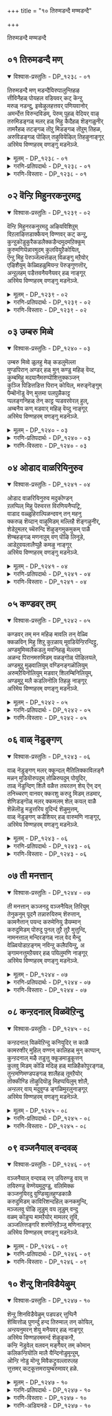 +++
title = "१० तिरुमडन्दै मण्मडन्दै"

+++

तिरुमडन्दै मण्मडन्दै

## ०१ तिरुमडन्दै मण्

<details open><summary>विश्वास-प्रस्तुतिः - DP_१२३८ - ०१</summary>

तिरुमडन्दै मण् मडन्दैयिरुपालुन्तिहऴ  
त्तीविनैहळ् पोयहल वडियवर् कट् कॆन्ऱु  
मरुळ् नडन्दु, इव्वेऴुलहत्तवर् पणियवानोर्  
अमर्न्देत्त विरुन्दविडम्, पॆरुम् पुहळ् वेदियर् वाऴ्  
तरुमिडङ्गळ् मलर् हळ् मिहु कैदैहळ् शॆङ्गळुनीर्  
तामरैहळ् तटङ्गळ् तॊऱु मिडङ्गळ् तॊऱुम् तिहळ,  
अरुविडङ्गळ् पॊऴिल् तऴुवियॆऴिल् तिहऴुनाङ्गूर्  
अरिमेय विण्णहरम् वणङ्गु मडनॆञ्जे.
</details>

<details><summary>मूलम् - DP_१२३८ - ०१</summary>

तिरुमडन्दै मण् मडन्दैयिरुपालुन्तिहऴ  
त्तीविनैहळ् पोयहल वडियवर् कट् कॆन्ऱु  
मरुळ् नडन्दु, इव्वेऴुलहत्तवर् पणियवानोर्  
अमर्न्देत्त विरुन्दविडम्, पॆरुम् पुहळ् वेदियर् वाऴ्  
तरुमिडङ्गळ् मलर् हळ् मिहु कैदैहळ् शॆङ्गळुनीर्  
तामरैहळ् तटङ्गळ् तॊऱु मिडङ्गळ् तॊऱुम् तिहळ,  
अरुविडङ्गळ् पॊऴिल् तऴुवियॆऴिल् तिहऴुनाङ्गूर्  
अरिमेय विण्णहरम् वणङ्गु मडनॆञ्जे.
</details>

<details><summary>गरणि-प्रतिपदार्थः - DP_१२३८ - ०१</summary>

तिरुमडन्दै = श्रीदेवियू, मण् मडन्दै = भूदेवियू, इरुपालुम् = ऎरडु पक्कगळल्लि, तिहळ = शोबिसलु, अडियवर् कट्कु = भक्तरिगॆ \(पादसेवकरिगॆ\), तीविनैहळ् = क्रूरवाद पापगळॆल्ल. पोय् अहल = तॊलगि होगुवन्तॆ, ऎन्ऱुम् = यावागलू, अरुळ् नडन्दु = कृपॆ माडि, इव् एळ् उलहत्तवर् पणिय = ई एळु लोकगळवरू आश्रयहॊन्दुवन्तॆयू, वानोर् = अमररु \(नित्यसूरिगळु\), अमर्न्दु एत्त = ऒट्टगि स्तुतिसुवन्तॆयू,इरुन्द इडम् = इरुव पवित्रस्थळवॆन्दरॆ, पॆरुपुहळ् = अतिशयवाद कीर्तियन्नुळ्ळ, वेदियर् = वेदविद्वांसरु \(वैदिक पुरुषरु\), वाऴ् तरुम् = बाळुवन्थ, इडङ्गळ् = स्थळ \(क्षेत्र\)गळन्नुळ्ळद्दाद, मलर् हळ् मिहु = हूगळु तुम्बिद, कैदैहळ् = ताळॆहूगळू, शॆङ्गळुनीर् = कन्नैदिलॆ हूगळू, तामरै हळ् = तावरॆ हूगळु, तटङ्गळ् = तटाकगळु, तोऱुम् = तुम्बिरुव, इडङ्गळ् = स्थळगळु, तोऱुम् = ऒट्टुगूडि, तिहळ = शोभिसुव, अरु इडङ्गळ् = मोहकवाद स्थळगळू, पॊऴिल् = तोपुगळू, तमिऴ = कूडिकॊण्डु, ऎळल् = सॊबगन्नु, तिहळु = प्रकाशिसुव, नाङ्गूर् = तिरुनाङ्गूरिन, अरिमेय विण्णहरम् = अरिमेयविण्णहरक्षेत्रवन्नु, वणङ्गु = नमस्करिसु, मडनॆञ्जे = मूढ मनवे. 
</details>

<details><summary>गरणि-विस्तारः - DP_१२३८ - ०१</summary>

श्रीदेवियू भूदेवियू ऎरडु पक्कगळल्लि शोभिसलु, आश्रितराद भक्तर क्रूरवाद पापगळॆल्लवू तॊलगिहोगुवन्तॆ सदा कृपॆमाडुत्ता ई एळु लोकगळवरू आश्रयिसुवन्तॆयू अमररु \(नित्यसूरिगळु\) ऒट्टागि स्तुतिसुवन्तॆयू इरुव स्थळवॆन्दरॆ, अतिशय कीर्तिवन्तराद वेदविद्वांसरु \(वैदिकरु\) बाळुवन्थ अग्रहारगळन्नुळ्ळद्दाद, ताळॆ, कनैदिलॆ, तावरॆ मुन्ताद हूगळु तुम्बिद तटाकगळिन्द तुम्बितोरुव स्थळगळु ऒट्टुगूडि मोहकवागि शोभिसुव स्थळगळु, तोपुगळु कूडिकॊण्डु शोभिसुव तिरुनाङ्गूरिन अरिमेयविण्णहर क्षेत्रवन्नु नमस्करिसु, मूढ मनवे. 

तिरुनाङ्गूरिन अरिमेयविण्णहरम् ऎम्ब पवित्रक्षेत्रद वैभववन्नु कुरितु आळ्वाररु ई तिरुमॊऴियल्लि हॊगळि हाडुत्तारॆ. ई क्षेत्र हेगॆ प्रसिद्धि ऎम्बुदक्कॆ स्वल्प विवरणॆ इदॆ. 

अरिमेयविण्णहरम् – अथवा, श्रीहरिय दिव्य अग्रहार – दिव्यक्षेत्रदल्लि वेदविद्वांसरु नॆलसिद्दारॆ. अवरु भगवद्विषयवाद ग्रन्थगळन्नु व्यासङ्ग माडुवुदरल्लिये, भगवत्कथाकालक्षेपदल्लिये, भगवद्गुणानुभवदल्लिये सत्सहवासदल्लि निरतरागि कालकळॆयुत्तारॆ. अल्लि विशालवाद शुद्धवाद नीरिन सरोवरगलिवॆ. ताळॆहूगळू, कन्नैदिलॆहूगळू, कमलद हूगळू, इन्नू बगॆबगॆय परिमळ पुष्पगळु तुम्बिवॆ. आ क्षेत्रदल्लि ऎत्त कडॆ नोडिदरू हच्चहसुरु तोपुगळु कूडिकॊण्डु मनमोहकवागि शोभिसुत्तवॆ. हीगॆ रम्यवागि प्रकृतिसिद्धवागि शोभिसुव स्थळदल्लि श्रीहरियु श्रीदेवि भूदेविगळन्नु उभयपार्श्वगळल्लिरिसिकॊण्डु सन्तोषदिन्द अवन पवित्र पादगळन्नाश्रयिसुव भाक्तस्तोमद पापराशिगळन्नु तॊलगिसि, अवरिगॆ अनुग्रहिसुवुदक्कागिये नॆलसिद्दानॆ. करुणासागरनाद स्वामियन्नु आश्रयिसि भक्तिमाडुवुदक्कॆ इदे श्रेष्ठस्थळवॆन्दु एळु लोकगळवरू अरितुकॊण्डिद्दाऎ. अवरू, नित्यसूरिगळु कूडिकॊण्डु बन्दु, स्वामिय मुन्दॆ निन्तु स्तुतिसुत्तारॆ. आळ्वाररु हेळुत्तारॆ- ऎलॆ नन्न मूढमनवे, नीनू आ दिव्यक्षेत्रक्कॆ होगु. श्रीदेवि भूदेविगळिन्द कूडिरुअ श्रीहरियन्नु कण्तुम्ब नोडु. नमस्करिसु. सेवॆमाडु. मत्तु अवन अनुग्रहक्कॆ पात्रनागु”.
</details>

## ०२ वॆन्ऱि मिहुनरकनुरमदु

<details open><summary>विश्वास-प्रस्तुतिः - DP_१२३९ - ०२</summary>

वॆन्ऱि मिहुनरकनुरमदु अऴियविशिऱुम्  
विऱलाऴित्तडाक्कैयन् विण्णवर् कट् कन्ऱु,   
कुन्ऱुकॊडुकुरैकडलैक्कडैन्दमुदमऱिक्कूम्  
कुरुमणियॆन्नारमुदम् कुलवियुऱैकोयिल्,   
ऎन्ऱु मिहु पॆरुञ्जॆल्वत्तॆऴल् विळङ्गु मऱैयोर्  
एऴिशैयुम् केळ्विहळुमियन्ऱ पॆरुङ्गुणत्तॊर्,  
अन्ऱुलहम् पडैत्तवनैयनैयवर् हळ् नाङ्गूर्  
अरिमेय विण्णहरम् वणङ्गु मडनॆञ्जे.
</details>

<details><summary>मूलम् - DP_१२३९ - ०२</summary>

वॆन्ऱि मिहुनरकनुरमदु अऴियविशिऱुम्  
विऱलाऴित्तडाक्कैयन् विण्णवर् कट् कन्ऱु,   
कुन्ऱुकॊडुकुरैकडलैक्कडैन्दमुदमऱिक्कूम्  
कुरुमणियॆन्नारमुदम् कुलवियुऱैकोयिल्,   
ऎन्ऱु मिहु पॆरुञ्जॆल्वत्तॆऴल् विळङ्गु मऱैयोर्  
एऴिशैयुम् केळ्विहळुमियन्ऱ पॆरुङ्गुणत्तॊर्,  
अन्ऱुलहम् पडैत्तवनैयनैयवर् हळ् नाङ्गूर्  
अरिमेय विण्णहरम् वणङ्गु मडनॆञ्जे.
</details>

<details><summary>गरणि-प्रतिपदार्थः - DP_१२३९ - ०२</summary>

वॆन्ऱि = अतिशयवाद बलवुळ्ळ, नरकन् = नरकासुरन, उरम् अदु अऴिय = आ कुलवॆल्ल नाशवागुवन्तॆ, विशिऱुम् = बीसिद, आऴि = चक्रायुधवुळ्ळ, तड कैयन् = विशाल, \(दॊड्डा\) कैगळवनू, अन्ऱु = हिन्दॆ ऒन्दु सल, विण्णवर् कट्कु= देवतॆगळिगॆ, कुन्ऱुकॊडु = बॆट्टवन्नु नाटि, कुरैकडलै = अलॆगळिन्द तुम्बिद \(अब्बरिसुव\) कडलन्नु, कडैन्दु = हञ्चिकॊट्टवनू, कुरुमणि = अनर्घरत्नदन्थवनू, ऎन् आर् अमुदम् = नन्नपरिपूर्णनाद अमृतस्वरूपनू, कुलवि = कॊण्डाटदॊडनॆ \(हॊगळिसिकॊण्डु\), उऱै= नॆलसिरुव, कोयिल् = पवित्र स्थळवॆन्दरॆ, ऎन्ऱुम् = यावागलू, मिहु = वृद्धिहॊन्दुत्तिरुव, पॆरु शॆल् वत्तु = अतिशयवाद सम्पत्तिन, ऎऴिल् = सॊन्दर्यदिन्द, विळङ्गुम् = बॆळगुव, मऱैयोर् = वेदपण्डितरु, एऴ् इशैयुम् = सप्तस्वरगळिन्दलू, केळ्विहळुम् = इतर शास्त्रगळिन्दलू, इयन्ऱ = हॊगळुवन्थ, ऎरुगुणत्तोर् = श्रेष्ठगुणगळन्नु पडॆदवरु अन्ऱु = अन्दु \(सृष्टि कालदल्लि\) उलहम् = लोकगळन्नु, पडैत्तवनै = पडॆदवनन्नु \(सृष्टिसिदवनन्नु\), अनैयवर् हळ् = आश्रयिसुववरु, वासिसुव, नाङ्गूर् = तिरुनाङ्गूरिन, अरिमेय विण्णहरम् = अरिमेय विण्णहर क्षेत्रवन्नु, वणङ्गु = नमस्करिसु, मडनॆञ्जे = मूढमनवे. 
</details>

<details><summary>गरणि-विस्तारः - DP_१२३९ - ०२</summary>

जयिसलसाध्यवाद अतिशयवाद बलवुळ्ळ नरकासुरन आ बलवॆल्ल अळियुवन्तॆ बीसिद चक्रायुधवुळ्ळ दॊड्डा कैगळवनू, हिन्दॆ ऒन्दु सल बॆट्टवन्नु नाटि अलॆगळिन्द अब्बरिसुव कडलन्नु कडॆदु अमृतवन्नु देवतॆगळिगॆ हञ्चिकॊट्टवनू, अनर्घरत्नदन्थवनू, नन्न परिपूर्णनाद अमृतस्वरूपनू, हॊगळिसिकॊण्डु कॊण्डाडिसिकॊण्डु नॆलसिरुव पवित्रवाद स्थळवॆन्दरॆ, यावागलू वृद्धिहॊन्दुत्तिरुव अतिशयवाद सम्पत्तिन सौन्दर्यदिन्द बॆळगुव वेदपण्डितरु सप्तस्वरगळिन्दलू इतर शास्त्रगळिन्दलू हॊगळुवन्थ श्रेष्ठगुणगळन्नु पडॆदवरू, सृष्टिकालदल्लि समस्तलोकगळन्नू सृष्टिसिदवनन्नु आश्रयिसिरुववरू वासिसुव तिरुनाङ्गूरिन अरिमेयविण्णहरक्षेत्रवन्नु नमस्करिसु, मूढमनवे. 

अरिमेयविण्णहरक्षेत्रवु नाल्कु वेदगळल्लियू, इतर ऎल्ल शास्त्रगळल्लि गानविद्यॆयल्लियू प्रवीणराद महाविद्वांसरु नॆलसिरुव स्थळ. दिनदिनक्कू अवरु तम्म ज्ञान भक्ति वैराग्यगळ सम्पत्तिनिन्द वृद्धिहॊन्दुत्ता बॆळगुत्तारॆ. अदे अवर कीर्तिय सॊबगन्नु हॆच्चिसुवुदु. यावागलू अवरु सृष्टिकर्तनाद आदिकारणनन्नु हॊगळुत्ता हाडुत्ता सेवॆ माडुत्त कॊण्डाडुत्ता तम्म कालवन्नु करॆयुत्तारॆ. अवर श्रेष्ठसद्गुणगळ सेवॆयन्नु स्वीकरिसुवुदक्कॆन्दे भगवन्तनु अरिमेय विण्णहरदल्लि श्रीदेवि भूदेविगळ समेतनागि, सन्तोषदिन्द, नॆलसिद्दानॆ. भगवन्तन सामर्थ्यवन्नु अळॆदु तिळियलादीते? जयिसलसाढ्यवाद बलवन्नु वरगळ मूलक पडॆदु, तनगॆ सरिसमानरिल्लवॆन्दू तन्नॊडनॆ होराडलु ऒब्ब ऎदुराळियन्नु पडॆयबेकॆन्तलू बीगुत्तिद्द नरकासुरन अपरिमितवाद आ बलवॆल्लवू अळियुवन्तॆ, भगवन्तनु तन्न चक्रायुधवन्नु प्रयोगिसिदनल्ल\! हिन्दॆ, देवदानवर नडुवॆ नडॆयुत्तिद्द होराटवन्नु तप्पिसुव नॆपदिन्द, देवतॆगळिगॆ हितवन्नुण्टुमाडुवुदक्कागि, पाल्गडलन्ने कडॆयिसिदनल्ल\! मन्दरपर्वतवन्नु अदरल्लि कडॆगोलागि इळिसि, देवदानवरिन्दले अदन्नु कडॆसि, आग उद्भविसिद अमृतवन्नु देवतॆगळिगॆ मात्रवे हञ्चिकॊट्टनल्ल\! 

आळ्वाररु हेळुत्तारॆ- “ऎलॆ नन्न मूढ मनवे, बॆलॆ कट्टलागद अनर्घ रत्नदन्थवनू, सकलसद्गुण परिपूर्णनू, नन्न अमृतस्वरूपनू आगिरुव आ स्वामिय सॊबगन्नू वैभववन्नु अरिमेयविण्णहर क्षेत्रदल्लि कण्णु तुम्ब काणु. अवनन्नु नमस्करिसु. अवन सेवॆयल्लि तॊडगु मत्तु अवन अनुग्रहक्कॆ पात्रनागु.
</details>

## ०३ उम्बरु मिव्वे

<details open><summary>विश्वास-प्रस्तुतिः - DP_१२४० - ०३</summary>

उम्बरु मिव्वे ळुलहु मेऴ् कडलुमॆल्ला  
मुण्डपिरान् अण्डर् हळ् मुन् कण्डु महिऴ् वॆय्द,  
कुम्बमिहु मदयानैमरुप्पॊशित्तुक्कञ्जन्  
कुञ्जि पिडित्तडित्त पिरान् कोयिल्, मरुङ्गॆङ्गुम्  
पैम्बॊनॊडु वॆण् मुत्तमा पलपुन्नैकाट्ट  
प्पलङ्गनिहळ् तेन् काट्ट प्पडवरवेरल् हुल्,  
अम्बनैय कण् मडवार् महिऴ् वॆय्दु नाङ्गूर्  
अरिमेय विण्णहरम् वणङ्गु मडनॆञ्जे.
</details>

<details><summary>मूलम् - DP_१२४० - ०३</summary>

उम्बरु मिव्वे ळुलहु मेऴ् कडलुमॆल्ला  
मुण्डपिरान् अण्डर् हळ् मुन् कण्डु महिऴ् वॆय्द,  
कुम्बमिहु मदयानैमरुप्पॊशित्तुक्कञ्जन्  
कुञ्जि पिडित्तडित्त पिरान् कोयिल्, मरुङ्गॆङ्गुम्  
पैम्बॊनॊडु वॆण् मुत्तमा पलपुन्नैकाट्ट  
प्पलङ्गनिहळ् तेन् काट्ट प्पडवरवेरल् हुल्,  
अम्बनैय कण् मडवार् महिऴ् वॆय्दु नाङ्गूर्  
अरिमेय विण्णहरम् वणङ्गु मडनॆञ्जे.
</details>

<details><summary>गरणि-प्रतिपदार्थः - DP_१२४० - ०३</summary>

उम्बरुम् = देवतॆगळन्नू, इव् एळ् उलहुम् = ई एळुलोकगळन्नू, एळ्कडलुम् = एळु कडलुगळन्नू, ऎल्लाम् = ऎल्लवन्नू, उण्ड = हॊट्टॆयल्लिट्टुकॊण्ड, पिरान् = स्वामियु, अण्डर् हळ् = भूलोकदवरु, मुन् = कण्णमुन्दॆये, कण्डु = नोडि, महिऴ् वॆय्द = आनन्दिसुवन्तॆ, कुम्बम् मिहु = बहुदॊड्ड कुम्भस्थळवन्नुळ्ळ, मदम् यानै = मदिसिद आनॆय, मरुपु = दन्तगळन्नु, ऒशित्तु = मुरिदु नाशपडिसि, कञ्जन् = कंसन, कुञ्जि = तलॆकूदलन्नु \(जुट्टन्नु\) पिडित्तु = हिडिदुकॊण्डु, अडित्त = हॊडॆदुकॊन्द, पिरान् = स्वामियु \(नॆलसिरुव\), तोयिल् = स्थळवॆन्दरॆ, मरुङ्गु ऎङ्गुम् = ऎल्ल कडॆगळल्लियू, पै= सुन्दरवाद, पॊन् ऒडु = चिन्नदिन्द कूडिद, वॆण् मुत्तम् = बिळिय मुत्तुगळन्नु, पलपुन्नैकाट्ट = हलवारु सुरहॊन्नॆमरगळु, काट्ट = प्रकाशिसुव, पलकनिहळ् = हलवारु हण्णुगळु, तेन् काट्ट = प्रकाशिसुव, पडम् अरवु = हॆडॆय नागर, एर् अल् हूल् = सुन्दरवाद नडुविन प्रदेशवन्नु, अम्बु अनैय = अम्बिनन्थ, कण् = कण्णुगळ, मडवार् = स्त्रीयरु, महिऴ् वु, ऎय्दुम् = आनन्दिसुव, नाङ्गूर् = तिरुनाङ्गूरिन, अरिमेयविण्णहरम् = अरिमेयविण्णहर क्षेत्रवन्नु, वणङ्गु = नमस्करिसु, मडनॆञ्जे = मूढ मनवे. 
</details>

<details><summary>गरणि-विस्तारः - DP_१२४० - ०३</summary>

देवतॆगळन्नू ई एळु लोकगळन्नू एळु कडलुगळन्नू ऎल्लवन्नू हॊट्टॆयल्लिट्टुकॊण्ड स्वामियु, भूलोकदवरु कण्ण मुन्दॆ नोडि आनन्दिसुवन्तॆ बलुदॊड्ड कुम्भस्थळवन्नुळ्ळ मदिसिद आनॆय दन्तगळन्नु मुरिदु नाशपडिसि, कंसन जुट्टन्नु हिडिदुहॊडॆदु कॊन्द स्वामियु नॆलसिरुव पवित्रस्थळवॆन्दरॆ, ऎल्ल पक्कगळल्लियू सुन्दरवाद चिन्नदिन्द कूडिद बिळिय मुत्तुगळन्नु हलवारु सुरहॊन्नॆ मरगळु तोर्पडिसुव, हलवारु हण्णुगळु जेनन्नु तोर्पडिसुव, हॆडॆयनागर सुन्दरवाद नडुविन प्रदेशवन्नु तोर्पडिसुव \(हॊन्दिरुव\), अम्बिनन्थ कण्णुगळ स्त्रीयरु आनन्दिसुव तिरुनाङ्गूरिन अरिमेय विण्णहर क्षेत्रवन्नु नमस्करिसु मूढमनवे. 

तिरुनाङ्गूरिन अरिमेयविण्णहर क्षेत्रदल्लि ऎत्त कडॆ तिरुगि नोडिदरू सुरहॊन्नॆ मरगळु ऎत्तरवागि बॆळॆदुनिन्तिवॆ. अवुगळल्लि जिगियुव बिळिय मॊग्गुगळु चिन्नद कट्टडदल्लिट्टु कट्टिद सुन्दरवाद बिळिय मुत्तुगळन्तॆ अन्दवागि कङ्गॊळिसुत्तवॆ. हण्णिन मरगळल्लि तूगाडुव हण्णुगळु जेनन्ने सुरिसुत्तवॆ. आ क्षेत्रदल्लि वासिसुव स्त्रीयरु सुन्दरियरु. हॆडॆयनागर हागॆ अवरिगॆ बळुकुव नडुवु. अवर कण्णुगळु अम्बिन हागॆ बलुतीक्ष्ण. इवुगळॆल्लवू कूडिकॊण्डु आनन्दवन्नु तुळुकिसुत्तदॆ. अदक्कॆ कारणवो ऎम्बन्तॆ सर्वशक्तनाद भगवन्तनु अल्लि बन्दु नॆलसिद्दानॆ. अवनु प्रळयकालदल्लि ईरेळु \(आळ्वाररु एळु लोकगळु ऎन्नुत्तारॆ\) लोकगळन्नू, सप्तमहासागरगळन्नू, ब्रह्मादि देवतॆगळन्नू – इडिय ब्रह्माण्डवन्ने – कबळिसि, तन्न हॊट्टॆयल्लिकॊण्डु संरक्षिसिदनु. भूलोकवासिगळॆल्लरू प्रत्यक्षवागि अवन महत्कार्यगळन्नु कण्डु नलियलि ऎन्दो, हिन्दॆ, अवनु दॊड्ड कुम्भस्थलवुळ्ळ मदिसिद आनॆयन्नु ऎदुरिसि, अदर दन्तगळन्नु मुरिदु अदन्नु कॊन्दनु. कडुदुष्टनाद कंसासुरन जुट्टन्नु हिडिदॆळॆदु, अवनन्नु हॊडॆदु कॊन्दुहाकिदनु. 

आळ्वाररु हेळुत्तारॆ- ऎलॆ नन्नमूढ मनवे, सर्वसमर्थनाद आ भगवन्तनु ईग भूलोकवासिगळन्नु अनुग्रहिसुवुदक्कागि श्रीदेवि भूदेविगळ समेतनागि तिरुनाङ्गूरिन अरिमेयविण्णहर क्षेत्रदल्लि आनन्ददिन्द ताने इष्टपट्टु नॆलसिद्दानॆ. नीनु आ क्षेत्रक्कॆ होगु. स्वामियन्नु कण्णुतुम्ब अनुग्रहक्कॆ पात्रनागु.
</details>

## ०४ ओडाद वाळरियिनुरुव

<details open><summary>विश्वास-प्रस्तुतिः - DP_१२४१ - ०४</summary>

ओडाद वाळरियिनुरुव मदुकॊण्डन्  
ऱलप्पिल् मिहु पॆरुवरत्त विरणियनैप्पट्रि,  
वाडाद वळ्ळुहिराल्पिळन्दवन् तन् महनु  
क्करुळ् शॆय्दान् वाऴुमिडम् मल्लिहै शॆङ्गऴुनीर्,  
शेडेऱुमलर् च्चॆरुन्दि शॆऴुङ्गमुकमुकम् पाळै  
शॆण्बहङ्गळ् मणनाऱुम् वण् पॊऴि लिनूडे,  
आडेऱुवयलालैप्पुहै कमऴु नाङ्गूर्  
अरिमेय विण्णहरम् वणङ्गु मडनॆञ्जे.
</details>

<details><summary>मूलम् - DP_१२४१ - ०४</summary>

ओडाद वाळरियिनुरुव मदुकॊण्डन्  
ऱलप्पिल् मिहु पॆरुवरत्त विरणियनैप्पट्रि,  
वाडाद वळ्ळुहिराल्पिळन्दवन् तन् महनु  
क्करुळ् शॆय्दान् वाऴुमिडम् मल्लिहै शॆङ्गऴुनीर्,  
शेडेऱुमलर् च्चॆरुन्दि शॆऴुङ्गमुकमुकम् पाळै  
शॆण्बहङ्गळ् मणनाऱुम् वण् पॊऴि लिनूडे,  
आडेऱुवयलालैप्पुहै कमऴु नाङ्गूर्  
अरिमेय विण्णहरम् वणङ्गु मडनॆञ्जे.
</details>

<details><summary>गरणि-प्रतिपदार्थः - DP_१२४१ - ०४</summary>

ओडाद = सोतुहोगद, आळ् अरियिन् = नरसिंहन, उरुवम् अदु कॊण्डु = रूपवन्नु धरिसि, अन्ऱु = अन्दु, उलप्पिल्= \(उलप्पु इल्\) = कॊनॆयिल्लद मिहु = अनेक, पॆरु वरत्त = दॊड्ड वरगळन्नु पडॆदवनाद, इरणियनै = हिरण्यकशिपुवन्नु, पट्रि = हिडिदुकॊण्डु, वाडाद = बग्गदॆ इरुव, वळ् उहिराल् = चूपाद \(हरितवाद\) उगुरुगळिन्द, पिळन्दु = सीळि, अवन् तन् = अवन, महनुक्कु = मगनिगॆ, अरुळ् शॆय्दान् = अनुग्रहिसिदवनु, वाऴुम् इडम् = नॆलसिरुव स्थळवॆन्दरॆ, मल्लिहै = मल्लिगॆ, शॆङ्गऴु नीर् = कन्नैदिलॆ, शेडु एऱु = गॊञ्चलुगळागि हॊत्तु, मलर् = पुष्पिसुव, शॆरुन्दि = सुरहॊन्नॆ, शॆऴु = सॊबगिन, कमुकम् पाळै = अडकॆय हॊम्बाळॆ, शॆण्बहङ्गळ् = सम्पगॆगळ, मणम् = परिमळवु नाऱुम् = तुम्बिहरडिरुव, वण् पॊऴि लिन् ऊडे = सुन्दरवाद तोपुगळ नडुवॆ, आडु एऱु = \(आलॆ\) आडुवुदक्कागि एर्पडिसिरुव, वयल् = बयलिनल्लि, आलैप्पुहै = आलॆय हॊगॆयु, कमऴुम् = परिमळिसुत्तिरुव, नाङ्गूर् = तिरुनाङ्गूरिन, अरिमेयविण्णहरम् = अरिमेयविण्णहर क्षेत्रवन्नु, वणङ्गु = नमस्करिसु, मडनॆञ्जे = मूढमनवे. 
</details>

<details><summary>गरणि-विस्तारः - DP_१२४१ - ०४</summary>

सोतुहोगदन्थ नरसिंहन रूपवन्नु धरिसि, अन्दु, कॊनॆयिल्लद अनेक बलिष्ठवरगळन्नु पडॆदवनाद हिरण्यकशिपुवन्नु हिडिदुकॊण्डु बग्गदॆ इरुव हरितवाद उगुरुगळिन्द सीळि, अवन मगनिगॆ अनुग्रहिसिदवनु नॆलसिरुव स्थळवॆन्दरॆ मल्लिगॆ, कन्नैदिलॆ, गॊञ्चलुगॊञ्चलागि हॊत्तु पुष्पिसुव सुरहॊन्नॆ, सॊगसाद अडकॆय हॊम्बाळॆ, सम्पगॆगळ परिमळवु तुम्बि हरडिरुव सुन्दरवाद तोपुगळ नडवॆ आलॆ आडुवुदक्कागि एर्पडिसिरुव बयलिनल्लि आलॆय हॊगॆयु परिमळिसुत्तिरुव तिरुनाङ्गूरिन अरिमेयविण्णहरक्षेत्रवन्नु नमस्करिसु, मूढमनवे. 

हलवारु बारिघोर तपस्सु माडि, ब्रह्मरुद्रादिगळन्नु ऒलिसिकॊण्डु, अवरिन्द कॊनॆये इल्लदन्तॆ अनेक वरगळन्नु पडॆदुकॊण्डवनु हिरण्यकशिपु. सृष्टिय याव वस्तुविनिन्दलू याव आयुधदिन्दलू, गॊत्तागिरुव याव स्थळदल्लू तनगॆ सावु बारदन्तॆ आ वरगळिन्द तन्नन्नु भद्रपडिसिकॊण्डु, बीगुत्तिद्दवनु अवनु. अवन वरगळिगॆ मीरिद, अवन शक्ति मत्तु अहङ्कारदिन्द कूडिद हरिद्वेषक्कॆतक्क ’नर-सिंह’न विचित्ररूपवन्नु अळवडिसिकॊण्डु, भगवन्तनु, अवन अरमनॆयु उक्किन कम्बदल्लि हगलु-सञ्जॆ माडुव मुस्सञ्जॆयल्लि उद्भविसि, अवनन्नु हिडिदुकॊण्डु, तन्न तॊडॆयमेलॆ हाकिकॊण्डु, हॊसलिन मेलॆ कुळितु, तन्न हरितवाद कै उगुरुगळिन्दले अवन ऎदॆयन्नु सीळि, हॊट्टॆयन्नु बगॆदु कॊन्दनु. मत्तु हरिय परमभक्तनाद अवन मग प्रह्लादनन्नु अनुग्रहिसिदनु. अद्भुतकारियाद स्वामियु ईग अवन मग प्रह्लादनन्नु अनुग्रहिसिदनु. अद्भुतकारियाद स्वामियु ईग भूलोकदल्लि नॆलसिरुव स्थळवे तिरुनाङ्गूरिन अरिमेय विण्णहरक्षेत्र. 

आ क्षेत्र सुन्दरवाद तोपुगळिन्द सुत्तुवरिदिदॆ. तोपिनल्लि मल्लिगॆ, सम्पगॆ, कन्नैदिलॆ सुरहॊन्नॆ मत्तु अडकॆय हॊम्बाळॆ – इवुगळ परिमळ तुम्बि हरडिदॆ. जॊतॆगॆ आलॆय मनॆय बॆल्लद पाकद वासनॆयू कूडिकॊण्डु बहळ हितवन्नुण्टुमाडुत्तदॆ. 

आळ्वाररु हेळुत्तारॆ- ऎलॆ नन्नमूड मनवे, नीनु आ सुन्दरक्षेत्रक्कॆ होगु. अल्लि नॆलसिरुव भगवन्तनन्नु कण्णु तुम्ब नोडु. अवनन्नु नमस्करिसु. अवन सेवॆयल्लि तॊडगु मत्तु अवन अनुग्रहवन्नु पडॆ.
</details>

## ०५ कण्डवर् तम्

<details open><summary>विश्वास-प्रस्तुतिः - DP_१२४२ - ०५</summary>

कण्डवर् तम् मन महिऴ मावलि तन् वेळ्वि  
क्कळविन् मिहु शिऱु कुऱळाय् मूवडियॆन्ऱिरन्दिट्टु,   
अण्डमुमिव्वलैकडलु मवनिहळु मॆल्लाम्  
अळन्द पिरानमरुमिडम् वळङ्गॊळ् पॊऴिलयले,  
अण्डमुऱु मुऴवालियुम् वण्डिनङ्गळॊलियुम्  
अरुमऱैयिनॊलियुम् मडवार् शिलम्बिनिलियुम्,  
अण्डमुऱु मलै कडलिनॊलि तिहऴु नाङ्गूर्  
अरिमेय विण्णहरम् वणङ्गु मडनॆञ्जे.
</details>

<details><summary>मूलम् - DP_१२४२ - ०५</summary>

कण्डवर् तम् मन महिऴ मावलि तन् वेळ्वि  
क्कळविन् मिहु शिऱु कुऱळाय् मूवडियॆन्ऱिरन्दिट्टु,   
अण्डमुमिव्वलैकडलु मवनिहळु मॆल्लाम्  
अळन्द पिरानमरुमिडम् वळङ्गॊळ् पॊऴिलयले,  
अण्डमुऱु मुऴवालियुम् वण्डिनङ्गळॊलियुम्  
अरुमऱैयिनॊलियुम् मडवार् शिलम्बिनिलियुम्,  
अण्डमुऱु मलै कडलिनॊलि तिहऴु नाङ्गूर्  
अरिमेय विण्णहरम् वणङ्गु मडनॆञ्जे.
</details>

<details><summary>गरणि-प्रतिपदार्थः - DP_१२४२ - ०५</summary>

कण्डवर् तम् = नोडिदवरॆल्लर, मनम् = मनस्सु, महिऴ = आनन्दिसुवन्तॆ, मावलि तन् = महाबलिय, वेळ् वि = यागशालॆयल्लि, कळविन् = वञ्चनॆय, मिहु शिऱु = बहळ चिक्क, कुऱळाय् = ब्रह्मचारि \(वटु\)आगि, मू अडिऎन्ऱु = मूरुअडि \(हॆज्जॆ\) ऎन्दु, इरन्दिट्टु = याचिसि, अण्डमुम् = भूमण्डलवन्नू, इव् अलै कडलुम् = ई अलॆगळु तुम्बिद कडलू, अवनिहळुम् = इतर लोकगळु, ऎल्लाम्= ऎल्लवन्नू, अळन्द = अळॆद, पिरान् = स्वामियु, अमरुम् इडम् = नॆलसिरुव स्थळवॆन्दरॆ, वळम्कॊळ् = सुन्दरवाद \(सॊबगिनिन्द कूडिद\), पिऴिल् = तोपुगळ, अयले = मग्गुलल्लिये, अण्डम् = भूमण्डलवन्नु, उऱु = व्यापिसुव \(हॆच्चाद\), मुऴवु = वाद्यगळ, ऒलियुम् = शब्दवू, वण्डु इनङ्गळ् = दुम्बिय हिण्डुगळ, ऒलियुम् = शब्दवू, अरु = असदृशवाद, मऱै यिन् = वेदगळ, ऒलियुम् = शब्दवू, मडवार् = स्त्रीयर, शिलम्बिन् = काल्गॆज्जॆगळ, ऒलियुम् = शब्दवू, अण्डम् उऱुम् = ब्रह्माण्डदष्टु हॆच्चाद \(व्यापिसुव\), अलै कडलिन् = अलॆगळिन्द कूडिद कडलिन, ऒलि = शब्दवू तिहऴुम् = प्रकटवागुव \(बॆळगुव\), नाङ्गूर् = तिरुनाङ्गूरिन, अरिमेयविण्णहरम् = अरिमेयविण्णहरक्षेत्रवन्नु, वणङ्गु = नमस्करिसु, मडनॆञ्जे = मूढमनवे?
</details>

<details><summary>गरणि-विस्तारः - DP_१२४२ - ०५</summary>

नोडदवरॆल्लर मनस्सु हर्षिसुवन्तॆ महाबलिय यागशालॆयल्लि वञ्चनॆय बलु चिक्कवटुवागि, मूरु अडि \(हॆज्जॆ\) ऎन्दु याचिसि, भूमम्डलवन्नू, ई अलॆतुम्बिद कडलन्नू, इतर लोकगळन्नू, ऎल्लवन्नू अळॆद स्वामियु नॆलसिरुव स्थळवाद, सॊबगिनिन्द कूडिद तोपुगळ मग्गुलल्लिये भूमण्डलवन्ने व्यापिसुवष्टु दॊड्ड वाद्यगळ सद्दू, दुम्बिय हिण्डुगळ सद्दू, असाधारणवाद \(हिरिमॆय\) वेदगळ सद्दू, स्त्रीयर काल्गॆज्जॆगळ सद्दू, ब्रह्माण्डदष्टु हॆच्चाद अळॆगळिन्द कूडिद कडलिन सद्दू प्रकटवागि बॆळगुव तिरुनाङ्गूरिन अरिमेय विण्णहर क्षेत्रवन्नु नमस्करिसु, मूडमनवे. 

तोरिकॊण्डद्दु बलु चिक्क ब्रह्मचारियागि. कण्डवरॆल्लर मनस्सन्नू आनन्ददिन्द सूरॆगॊळ्ळुवन्तॆ. बन्दु सेरिद्दु कॊडुगैयवनाद बलिचक्रवर्तिय यागशालॆगॆ याचिसिद्दु तन्नपुट्टहॆज्जॆयल्लि मूरे मूरु हॆज्जॆनॆलवन्नु. दानवन्नु पडॆदुकॊण्डु माडिद्दु अत्यद्भुतवे\! ई भूमण्डलवन्नू, अदन्नु सुत्तुवरिदिरुव कडलुगळन्नू, मिक्कॆल्ल लोकगळन्नू तन्न ऎरडे हॆज्जॆगळिन्द अळॆदुबिट्टद्दु. अनन्तर, दानवन्नु पूर्णगॊळिसलु, तन्न मूरनॆय हॆज्जॆयन्नु बलिचक्रवर्तिय तलॆय मेलिट्टु अवनिगॆ पूर्णानुग्रहमाडि, अवनिगॆ सदा रक्षकनागि निन्तद्दु. अद्भुतकारियाद आ भगवन्तने ईग तिरुनाङ्गूरिन अरिमेय विण्णहर क्षेत्रदल्लि सन्तोषदिन्द भक्तरन्नु अनुग्रहिसुवुदक्कागि नॆलसिद्दानॆ. 

अरिमेयविण्णहर क्षेत्रवु सॊबगिनिन्द कूडिद तोपुगळिन्द सुत्तुवरिदिदॆ. आ तोपुगळ मग्गुलल्लिये दॊड्ड सद्दन्नु विविध वाद्यगळु ऎब्बिसुत्तवॆ. तोपिनल्लि दुम्बिय हिण्डुगळु विधविधवागि गान माडुत्तवॆ. ऎल्लि नोडिदरू, असाधारण हिरिमॆयन्नु पडॆदिरुव वेदगळ घोषवु केळि बरुत्तदॆ. स्त्रीयर काल्गॆज्जॆगळु मधुरवागि सद्दु माडुत्तवॆ. इवुगळ जॊतॆगॆ दनिगूडिसुवन्तॆ, अलॆगळिन्द तुम्बिद कडलिन अब्बरवु ब्रह्माण्डवन्ने तुम्बिकॊळ्ळुत्तदॆ. 

आळ्वाररु हेळुत्तारॆ- “ऎलॆ नन्न मूड मनवे, बगॆबगॆय घोषगळिन्द तुम्बि शोभिसुव अरिमॆयविण्णहर क्षेत्रक्कॆ होगु. अल्लि नॆलसिरुव स्वामियन्नु कण्णुतुम्ब काणु. अवनन्नु नमस्करिसु. अवन सेवॆ माडु. मत्तु अवन अनुग्रहक्कॆ पात्रनागु.
</details>

## ०६ वाळ् नॆडुङ्गण्

<details open><summary>विश्वास-प्रस्तुतिः - DP_१२४३ - ०६</summary>

वाळ् नॆडुङ्गण् मलर् क्कून्दल् मैतिलिक्काविलङ्गै  
मन्नन् मुडियॊरुपदुम् तोळिरुपदुम् पोयुदिर,  
ताळ् नॆडुन्दिण् शिलै वळैत्त तयरतन् शेय् ऎन् दन्  
तनिच्चरण् वानवर् क्करशु करुदु मिडम् तडमार्,  
शेणिडङ्गॊळ् मलर् क्कमलम् शेल् कयल् वाळै  
शॆन्नॆलॊडु मडुत्तरिय वुदिर्न्द शॆऴुमुत्तम्,  
वाळ् नॆडुङ्गण् कडैशियर् हळ् वारुमणि नाङ्गूर्,  
अरिमेय विण्णहरम् वणङ्गु मडनॆञ्जे.
</details>

<details><summary>मूलम् - DP_१२४३ - ०६</summary>

वाळ् नॆडुङ्गण् मलर् क्कून्दल् मैतिलिक्काविलङ्गै  
मन्नन् मुडियॊरुपदुम् तोळिरुपदुम् पोयुदिर,  
ताळ् नॆडुन्दिण् शिलै वळैत्त तयरतन् शेय् ऎन् दन्  
तनिच्चरण् वानवर् क्करशु करुदु मिडम् तडमार्,  
शेणिडङ्गॊळ् मलर् क्कमलम् शेल् कयल् वाळै  
शॆन्नॆलॊडु मडुत्तरिय वुदिर्न्द शॆऴुमुत्तम्,  
वाळ् नॆडुङ्गण् कडैशियर् हळ् वारुमणि नाङ्गूर्,  
अरिमेय विण्णहरम् वणङ्गु मडनॆञ्जे.
</details>

<details><summary>गरणि-प्रतिपदार्थः - DP_१२४३ - ०६</summary>

वाळ् = तेजस्सिनिन्द हॊळॆयुव, नॆडु = उद्दनाद, कण् = कण्णुगळू, मलर् कून्दल् = हूमुडिद कूदलू उळ्ळ, मैतिलिक्का = मैथिलिगोस्कर, इलङ्गै मन्नन् = लङ्कॆय राजन, मुडिऔर्पदुम् = हत्तु तलॆगळन्नू, पोय् उदिर = उदुरि बीळुवन्तॆ, ताळ् = बिल्लिन कोलु, नॆडु = उद्दनाद, तिण्= बलवाद, शिलै = बिल्लिन कोलु, नॆडु = उद्दनाद, तिण् = बलवाद, शिलै= बिल्लन्नु, वळैत्त = बग्गिसिद, तयरतन् शेय् = दशरथन मगनू, ऎन् तन् = नन्न, तनि शरण् = पूर्णरक्षकनू, वानवर् कु = देवतॆगळिगॆ, अरशु = ऒडॆयनू, करुदुम् = आशिसुव, इडम् = स्थळवॆम्बुदु, तडम् आर् = तटाकगळिन्द तुम्बिरुव, शेण् इडम् कॊळ् = कण्णिगॆ काणिसुवष्टु विस्तारवाद प्रदेशदल्लि, मलर् कमलम् = अरळिरुव कमलवू, शेल् कयल् वाळै= शेल् मीनुगळू, कयल् मीनुगळू, बाळॆ मीनुगळू, शॆन्नॆलॊडु = कॆम्बत्तदॊडनॆ, मडुत्तु = सेरिसि, अरिय = कत्तरिसलु \(कॊय्यलु\), उदिर्न्द = उदुरिद, शॆऴु मुत्तम् = सुन्दरवाद मुत्तुगळन्नु, वाळ् = हॊळॆयुव, नॆडु कण् = उद्दनाद कण्णुगळ, कडै शियर् हळ् = अन्त्यजातियवरु, वारुम् = बाचि शेखरिसुव, अणि = सुन्दरवाद, नाङ्गूर् = तिरुनाङ्गूरिन, अरिमेय विण्णहरम् = अरिमेय विण्णहर क्षेत्रवन्नु, वणङ्गु = नमस्करिसु, मडनॆञ्जे = मूढ मनवे. 
</details>

<details><summary>गरणि-विस्तारः - DP_१२४३ - ०६</summary>

तेजस्सिनिन्द हॊळॆयुव विशालवाद कण्णुगळुळ्ळ, हू मुडिद तलॆगूदलिन मैथिलिगोस्कर, लङ्कॆय राजन हत्तु तलॆगळन्नू इप्पत्तु तोळुगळन्नू उदुरिबीळिसुवुदक्कागि उद्दनाद मत्तु बलवाद बिल्लिन कोलन्नुळ्ळ बिल्लन्नु बग्गिसिद दशरथपुत्रनू, नन्न पूर्णरक्षकनू, देवतॆगळ ऒडॆयनू आशिसुव स्थळवॆम्बुदु तटाकगळिन्द तुम्बिरुव, कण्णिगॆ काणिसुवष्टु विस्तारवाद प्रदेशदल्लि अरळिरुव कमलगळू, शेल् कयल् बाळॆ मीनुगळू, कॆम्बत्तदॊडनॆ सेरिसि कॊय्युवाग उदुरुव सुन्दरवाद मुत्तुगळन्नू हॊळॆयुव विशालवाद कण्णुगळ अन्त्यजरु बाचिशेखरिसुव सुन्दरवाद तिरुनाङ्गूरिन अरिमेय् विण्णहर क्षेत्रवन्नु नमस्करिसु मूढमनवे. 

तिरुनाङ्गूरिन अरिमेय विण्णहर क्षेत्रदल्लि ऎष्टु दूर कण्णुहायिसिदरू, अष्टु दूरवू इरुव प्रदेशदल्लि तटाकगळू, बत्तद गद्दॆगळु तुम्बिवॆ. तटाकगळल्लि अरळिद कमलद हूगळु तुम्बिवॆ. बत्तद गद्दॆगळल्लि कॆम्बत्तद बॆळॆ कॊयिलिगॆ सिद्धवागि निन्तिदॆ. गद्दॆगळल्लि बगॆबगॆय मीनुगळु चिम्मि, नॆगॆदु, आडुत्तिरुत्तवॆ. अन्त्यजरु गद्दॆयन्नु कॊय्युवाग, आगाग्गॆ, आ मीनुगळन्नू सेरिसि कॊय्दुबिडुवुदुण्टु. अल्लदॆ, गद्दॆयन्नु कॊय्युत्तिरुवाग, उदुरुव सुन्दरवाद मुत्तुगळन्नु अवतु बाचिबाचि शेखरिसुत्तारॆ. इन्थ सुन्दरवाद सम्पद्भरितवाद क्षेत्रवन्नु स्वामिये आशॆपट्टु आरिसिकॊण्डु, अल्लिगॆ बन्दु नॆलसिद्दानॆ. अवनु परमसमर्थनु. हिन्दॆ, दशरथन मगनागि अवतरिसि, कडुसुन्दरियाद मैथिलॊगोस्कर लङ्कॆय राजन हत्तु तलॆगळन्नू इप्पत्तु तोळुगळन्नू तन्न बलवाद उद्दनाद कोदण्डवन्नु बग्गिसि अम्बुगळन्नु प्रयोगिसि, कत्तरिसि उदुरिसिदनु. अवनु देवतॆगळिगॆल्ल ऒडॆयनु. 

आळ्वाररु हेळुत्तारॆ- ऎलॆ नन्न मूढ मनस्से, नीनु आ पवित्रक्षेत्रक्कॆ होगु. अल्लि नन्न पूर्णरक्षकनागिरुव स्वामियन्नु कण्णु तुम्ब काणु. अवनन्नु नमस्करिसु. अवन सेवॆयल्लि तॊडगु मत्तु अवन पूर्णानुग्रहक्कॆ पात्रनागु.
</details>

## ०७ ती मनत्तान्

<details open><summary>विश्वास-प्रस्तुतिः - DP_१२४४ - ०७</summary>

ती मनत्तान् कञ्जनदु वञ्जनैयिल् तिरियुम्  
तेनुकनुम् पूदनै तन्नारुयिरुम् शॆरुत्तान्,  
कामनैत्तान् पयन्द करुमेनियु डैयम्मान्  
करुदुमिडम् पॊरुदु पुनल् तुऱै तुऱै मुत्तुन्दि,  
नामनत्ताल् मन्दिरङ्गळ् नाल् वेद मैन्दु  
वेळ्वियोडाऱङ्गम् नविन्ऱु कलैपयिन्ऱु, अ  
ङ्गामनत्तुमऱैयवर् हळ् पयिलुमणि नाङ्गूर्  
अरिमेय विण्णहरम् वणङ्गु मडनॆञ्जे.
</details>

<details><summary>मूलम् - DP_१२४४ - ०७</summary>

ती मनत्तान् कञ्जनदु वञ्जनैयिल् तिरियुम्  
तेनुकनुम् पूदनै तन्नारुयिरुम् शॆरुत्तान्,  
कामनैत्तान् पयन्द करुमेनियु डैयम्मान्  
करुदुमिडम् पॊरुदु पुनल् तुऱै तुऱै मुत्तुन्दि,  
नामनत्ताल् मन्दिरङ्गळ् नाल् वेद मैन्दु  
वेळ्वियोडाऱङ्गम् नविन्ऱु कलैपयिन्ऱु, अ  
ङ्गामनत्तुमऱैयवर् हळ् पयिलुमणि नाङ्गूर्  
अरिमेय विण्णहरम् वणङ्गु मडनॆञ्जे.
</details>

<details><summary>गरणि-प्रतिपदार्थः - DP_१२४४ - ०७</summary>

तीमनत्तान् = कॆट्ट मनस्सिवननाद, कञ्जनदु = कंसन, वञ्जनैयिल् = वञ्चनॆयिन्द, तिरियुम् = अलॆयुव, तेनुकनुम् = धेनुकासुरनू, पूतनै तन् = पूतनियू, आर् उयिरुम् = तुम्बुसिरन्नु, शॆरुत्तान् = मुगिसिदवनू, कामनै = मन्मथनन्नु, तान् पयन्द = तानु मगनागि पडॆद, करुमेनियुडै = करिय देह \(कान्ति\)द, अम्मान् = स्वामियु, करुदुम् = आशिसुव, इडम् = स्थळवॆम्बुदु, पॊरुदु = अलॆगळागि बरुव, पुनल् = प्रवाहवु, तुऱैतुऱै = तॊरॆतॊरॆयागि, मुत्तु उन्दि = मुत्तुगळन्नु तळ्ळुत्तिरुव, ना = नालगॆयिन्दलू, मनत्ताल् = मनस्सिनिन्दलू, मन्दिरङ्गळ् = मन्त्रगळन्नू, नाल् वेदम् = नाल्कु वेदगळन्नू, ऐन्दु वेळ्वियोडु = ऐदुयज्ञगळन्नू, आऱु अङ्गुम् = आरु वेदङ्गगळन्नू, नविन्ऱु = अभ्यसिसुत्तिरुव, कलै = इतर कलॆगळन्नू, पयिन्ऱु = पळगिसिकॊण्डिरुव, अङ्गु = अल्लि, आम् मनत्तु = सत्यद विषयदल्लिये मनस्सिरुव, मऱैयवर् हळ् = वेदविद्वांसरु \(वैदिकरु\), पयिलुम् = वासिसुव, अणिनाङ्गूर् = सॊबगिन तिरुनाङ्गूरिन, अरिमेय विण्णहरम् = अरिमेय विण्णहर क्षेत्रवन्नु, वणङ्गु = नमस्करिसु, मडनॆञ्जे = मूढमनवे. 
</details>

<details><summary>गरणि-विस्तारः - DP_१२४४ - ०७</summary>

कॆट्टमनस्सिनवनाद कंसन वञ्चनॆयिन्द अलॆदाडुव धेनुकन मत्तुपूतनिय तुम्बुसिरन्नु मुगिसिदवनू, मन्मथनन्नु तन्न मगनागि पडॆदवनू, करिय देह \(कान्तिय\)दवनू, नम्म स्वामियू आशिसुव स्थळवॆम्बुदु अलॆगळागि बरुव प्रवाहवु तॊरॆतॊरॆयागि मुत्तुगळन्नु तळ्ळूत्तिरुव, नालगॆयिन्दलू मनस्सिनिन्दलू मन्त्रगळन्नू नाल्कुवेदगळन्नू ऐदुयज्ञगळन्नू आरु वेदङ्गगळन्नू अभ्यसिसुत्तिरुव, कलॆगळन्नु पळगिसिकॊण्डिरुव अल्लि सत्यद विषयदल्लिये मनस्सिरुव वैदिकरु वासिसुव तिरुनाङ्गुरिन अरिमेय विण्णहरक्षेत्रवन्नु नमस्करिसु मूढमनवे. 

अरिमेयविण्णहर क्षेत्रदल्लि कडलिन अलॆगळु तॆरॆतॆरॆयागि नुग्गि बरुवाग अवुगळॊन्दिगॆ आणि मुत्तुगळन्नू तळ्ळिकॊण्डु बन्दु दडक्कॆ ऎरचुवुदु. अल्लि नॆलसिरुव वैदिकरु सत्यवन्ने अरसुव मत्तु आराधिसुव ज्ञानिगळु. अवरु यावागलू मातिनिन्दलू मनस्सिनिन्दलू मन्त्रगळन्नु जपिसुत्तिरुवरु. नाल्कुवेदगळन्नु अध्ययन माडुत्तिरुवरु. पञ्चमहायज्ञगळन्नु तप्पदॆ नडॆसुवरु. आरु वेदाङ्गगळन्नू चॆन्नागि अभ्यास माडिरुवरु. ऎल्ल कलॆगळल्लू अवरु पळगिद निपुणरु. भगवद्विषयानुभववॊन्दे आ क्षेत्रद मुख्यवाद विषय. आ क्षेत्रवन्नु आशॆयिन्द आरिसिकॊण्डिरुव भगवन्तनु, हिन्दॆ, दुष्टकंसनिन्द प्रेरितराद धेनुकासुरन मत्तु पूतनिय तुम्बुसिरन्नु मुगिरिसिदनु. मन्मथनिगॆ तन्दॆयादवनु. कार्मुगिलिन देहकान्तियवनु. दिव्यसुन्दरनु. 

आळ्वाररु हेळुत्तारॆ- ऎलॆ नन्नमूढ मनवे. नीनु अरिमेय विण्णहरक्कॆ होगु. नन्न स्वामियन्नु कण्णुतुम्ब काणु. अवनन्नु नमस्करिसु. अवन सेवॆयल्लि तॊडगि अवन अनुग्रहक्कॆ पात्रनागु. 

धेनुकासुरनु कंसनिन्द प्रेरितनागि कत्तॆय वेषवन्नु तळॆदु ताळॆय वनदल्लि अलॆदाडुत्तिद्द. ऒन्दु दिन, अल्लिगॆ दनकरुगळन्नु मेयिसलु गोवळ बालकरॊडनॆ बालकृष्णनु बन्द. कृष्णनन्नु कॊल्ललु अदु तक्क समयवॆन्दु तिळिदु धेनुकनु अवन बळिगॆ बरुत्तिद्द. सर्वज्ञनाद कृष्णनु अदर इङ्गितवन्नरितु, कत्तॆय हिङ्गालुगळन्नु हिडिदु, गिरगिरनॆ तिरुगिसि रभसदिन्द ताळॆय मरगळ मेलक्कॆ ऎसॆदुबिट्ट. परिणामवागि, धेनुकनू सत्तु बिद्द. हेरळवागि ताळॆय मरगळ मेलक्कॆ ऎसॆदुबिट्ट. परिणामवागि, धेनुकनू सत्तु बिद्द. हेरळवागि ताळॆय हण्णुगळू उदुरिबिद्दवु. बालकरु अवन्नु तिन्दु हर्षिसिदरु. 

यशोदॆय वेषदल्लिये पूतनि बन्दळु. अवळु कंसनिन्द प्रेरितळागि हालु हसुवाद कृष्णनन्नु कॊल्ललु बन्दद्दु. कृष्णनन्नु ऎत्तिकॊण्डु, तन्न विषद मॊलॆयन्नूडिसिदळु. कृष्णनु अवळ विषद हालन्नु आशॆयिन्द कुडिद्दल्लदॆ, अवळ तुम्बुसिरन्ने हीरिबिट्टनु.
</details>

## ०८ कन्ऱदनाल् विळवॆऱिन्दु

<details open><summary>विश्वास-प्रस्तुतिः - DP_१२४५ - ०८</summary>

कन्ऱदनाल् विळवॆऱिन्दु कनियुदिर् त्त काळै  
कामरुशीर् मुहिल् वण्णन् कालिहळ् मुन् काप्पान्,  
कुन्ऱदनाल् मऴै तडुत्तु क्कूडमाडुकूत्तन्   
कुलवु मिडम् कॊडि मदिऴ् हळ् माळिहैकोपुरङ्गळ्,  
तुन्ऱमणिमण्डपङ्गळ् शालैहळ् तूमऱैयोर्  
तॊक्कीण्डि तॊऴुदियॊडु मिहप्पयिलुम् शोलै,  
अन्ऱलर् वाय् मदुवुण्ड ङ्गळिमुरलुनाङ्गूर्  
अरिमेय विण्णहरम् वणङ्गु मडनॆञ्जे.
</details>

<details><summary>मूलम् - DP_१२४५ - ०८</summary>

कन्ऱदनाल् विळवॆऱिन्दु कनियुदिर् त्त काळै  
कामरुशीर् मुहिल् वण्णन् कालिहळ् मुन् काप्पान्,  
कुन्ऱदनाल् मऴै तडुत्तु क्कूडमाडुकूत्तन्   
कुलवु मिडम् कॊडि मदिऴ् हळ् माळिहैकोपुरङ्गळ्,  
तुन्ऱमणिमण्डपङ्गळ् शालैहळ् तूमऱैयोर्  
तॊक्कीण्डि तॊऴुदियॊडु मिहप्पयिलुम् शोलै,  
अन्ऱलर् वाय् मदुवुण्ड ङ्गळिमुरलुनाङ्गूर्  
अरिमेय विण्णहरम् वणङ्गु मडनॆञ्जे.
</details>

<details><summary>गरणि-प्रतिपदार्थः - DP_१२४५ - ०८</summary>

कन्ऱु अदनाल् = करुवाद अदरिन्द, विळवु ऎऱिन्दु = बेलद मरक्कॆ ऎसॆदु,कनि = बेलद हण्णुगळन्नु, उदिर् त्त = उदुरिसिद, काळै = नित्ययौवनसुन्दरनू, कामरु शीर् = आशॆपडतक्क कल्याणगुणसम्पन्ननू, मुहिल् वण्णन् = मुगिलबण्णदवनू, मुन् = हिन्दॆ ऒन्दु कालदल्लि, कुन्ऱु अदनाल् = बॆट्टदिन्द, मऴैतडुत्तु = मळॆयन्नु तडॆदु, कालिहळ् = दनकरुगळन्नु, काप्पान् = रक्षिसिदवनू, कुडम् आडु कूत्तन् = कॊडद कुणितवन्नाडिदवनू, कुलवुम् = आशिसुव, इडम् = स्थळवॆम्बुदु, कॊडि मदिऴ् हळ् = ध्वजगळु हाराडुव उप्परिगॆगळन्नू माळिहै = महडिमनॆगळन्नू, तोपुरङ्गळ् = गोपुरगळन्नू, तुन्ऱु मणिमण्डपङ्गळ् = दट्टवागि तुम्बिकॊण्डिरुव, मणिमयवाद मण्टपगळन्नू, शालैहळ् = धर्मशालॆगळन्नू, उळ्ळद्दागि, तू = परिशुद्धवाद, मऱैयोर् = वैदिक ब्राह्मणरु, कॊक्कु = गुम्पुगुम्पागि, ईण्डि = कूडिरुव, तॊऴुदियॊडु = पक्षिकूटगळ बगॆबगॆय ध्वनिगळिन्दलू, मिह = अतिशयवागि \(बहळ\), पयिलुम् = तुम्बिकॊण्डिरुव, शोलै= तोपुगळल्लि, अन्ऱु = आगले अरळिद, अलर् वाय् = पुष्पगळल्लि, मदु उण्डु = मधुवन्नु सविदु, अङ्जु = अल्लिये, अळि = दुम्बिगळु, मुरलुम् = गानमाडुव, नाङ्ङ्गूर् = तिरुनाङ्गूरिन, अरिमेयविण्णहरम् = अरिमेय विण्णहर क्षेत्रवन्नु, वणङ्गु = नमस्करिसु, मडनॆञ्जे = मूढमनवे. 
</details>

<details><summary>गरणि-विस्तारः - DP_१२४५ - ०८</summary>

करुवाद अदरिन्द बेलदमरक्कॆ ऎसॆदु हण्णुगळन्नु उदुरिसिद नित्ययौवनसुन्दरनू, आशॆपडतक्क कल्याणगुणसम्पन्ननू, मुगिलबण्णदवनू, हिन्दॆ \(ऒन्दु कालदल्लि\) बॆट्टदिन्द मळॆयन्नु तडॆदु दनकरुगळन्नु रक्षिसिदवनू, कॊडद कुणितवन्नाडिदवनू आशिसुव स्थळवॆम्बुदु ध्वजगळु हाराडुव उप्परिगॆगळन्नू, महडिमनॆगळन्नू गोपुरगळन्नू दट्टवागि तुम्बिकॊण्डिरुव मणिमयवाद मण्टपगळन्नू धर्मशालॆगळन्नू उळ्ळद्दागि, परिशुद्धवाद वैदिकब्राह्मणरु गुम्पुगुम्पागि कूडिरुव पक्षिकूटगळ बगॆबगॆय ध्वनिगळिन्दलू अतिशयवागि तुम्बिकॊण्डिरुव तोपुगळल्लि आगले अरळिद हूगळल्लि मधुवन्नु उण्डु अल्लिये दुम्बिगळु गानमाडुव तिरुनाङ्गूरिन अरिमेय विण्णहर क्षेत्रवन्नु नमस्करिसु मूडमनवे. 

तिरुनाङ्गूरिन अरिमेयविण्णहर क्षेत्र बहळ आकर्षकवादद्दु. उन्नतवाद उप्परिगॆ मनॆगळ मेलॆ ध्वजगळु हाराडुत्तवॆ. अवुगळन्नु महडिमनॆगळू ऎत्तरवाद गोपुरगळू, मणिमय मण्टपगळू, धर्मशालॆगळू सुत्तुवरिदिवॆ. अल्लि नॆलसिरुव वैदिक ब्राह्मणरु परिशुद्धस्वभावदवरु. क्षेत्रदल्लिरुव तोपुगळल्लि नानाबगॆय पक्षिगळु कूडिकॊण्डिवॆ. अवुगळ विधविधवाद कूगु बहळ इम्पागि हर्षदायकवागिवॆ. आगले अरळिद हूगळल्लि दुम्बिगळु मधुवन्नुण्डु गानमाडुत्तवॆ. इन्थ सुन्दरवाद क्षेत्रवन्नु भगवन्तनु तनगॆ वासस्थळवागि आरिसिकॊण्डिद्दानॆ.

आळ्वाररु हेळुत्तारॆ- ऎलॆ नन्नमूढ मनस्से, मुगिलवण्णनागि नित्ययौवन सुन्दरनागि नॆलसिरुव भगवन्तनल्लि अरिमेयविण्णहरदल्लि कण्णु तुम्ब काणु. अवनन्नु नमस्करिसु. अवन सेवॆयल्लि तॊडगि अवन अनुग्रहवनु गळिसिको. 

करुविन रूपदल्लि कृष्णनन्नु कॊल्ललु बन्दवनु वत्सासुर. बेलदमरद रूपदल्लि निन्तिद्दवनु कपित्थासुर. अवनू कृष्णनिगागिये हॊञ्चुत्तिद्द. कृष्णनु ’करु’विन हिङ्गालुगळन्नु हिडिदु बेलद अरद मेलक्कॆ रभसदिन्द ऎसॆदुबिट्टनु. परिणामवागि ’करु’वू सत्तित्तु ’मर’वू मुरिदुबित्तु. बेलद हण्णुगळु हेरळवागि उदुरिबिद्दवु. गोवळ बालकरु अवुगळन्नु मनसार उण्डु सन्तसिसिदरु. 

गोवर्धनगिरियन्ने ऎत्ति कॊडॆयन्तॆ हिडिदु, कडुकोपदिन्द इन्द्रनु नन्दगोकुलवन्नु नाशमाडिबिडुवुदक्कागि सुरिसिद बिरुसु मळॆयन्नु तडॆदु, दनकरुगळन्नू गोवळरन्नू कृष्णनु रक्षिसिदनु.
</details>

## ०९ वञ्जनैयाल् वन्दवळ्

<details open><summary>विश्वास-प्रस्तुतिः - DP_१२४६ - ०९</summary>

वञ्जनैयाल् वन्दवळ् रन् उयिरुण्डु वाय् त्त  
तयिरुण्डु वॆण्णॆयमुदुण्डु, वलिमिक्क  
कञ्जनुयिरदु वुण्डिव्वुलहुण्डकाळै  
करुदुमिडम् काविरिशन्दहिल् कनकमुन्दि,  
मञ्जलवु पॊऴि लूडुम् वय लूडुम् वन्दु  
वळम् कॊडुप्प मामऱैयोर् मामलर् तूवि,  
अञ्जलित्तङ्गरि शरणॆन्ऱिऱैञ्जु मणिनाङ्गूर्  
अरिमेय विण्णहरम् वणङ्गु मडनॆञ्जे.
</details>

<details><summary>मूलम् - DP_१२४६ - ०९</summary>

वञ्जनैयाल् वन्दवळ् रन् उयिरुण्डु वाय् त्त  
तयिरुण्डु वॆण्णॆयमुदुण्डु, वलिमिक्क  
कञ्जनुयिरदु वुण्डिव्वुलहुण्डकाळै  
करुदुमिडम् काविरिशन्दहिल् कनकमुन्दि,  
मञ्जलवु पॊऴि लूडुम् वय लूडुम् वन्दु  
वळम् कॊडुप्प मामऱैयोर् मामलर् तूवि,  
अञ्जलित्तङ्गरि शरणॆन्ऱिऱैञ्जु मणिनाङ्गूर्  
अरिमेय विण्णहरम् वणङ्गु मडनॆञ्जे.
</details>

<details><summary>गरणि-प्रतिपदार्थः - DP_१२४६ - ०९</summary>

वञ्जनैयाल् = वञ्चनॆयिन्द, वन्दवळ् तान् = बन्दवळ, उयिर् उण्डु = प्राणवन्नुण्डु, वाय् त्त = कैगॆ सिक्किद, तयिर् उण्डु, = मॊसरन्नुण्डु, वॆण्नॆय् अमुदुण्डु = बॆण्णॆयन्नुण्डवनू, वलिमिक्क = महाबलिष्ठनाद, कञ्जन् = कंसन, उयिर् अदु उण्डु = प्राणवन्नुण्डु, इ उलहु उण्ड = ई लोकगळन्नॆल्ला उण्ड, काळै= नित्ययौवन सुन्दरनु, करुदुम् = आशिसुव, इडम् = स्थळवॆम्बुदु, काविरि = कावेरिनदियु, शन्दु= चन्दनमरगळन्नू, अहिल् = अगिलु मरगळन्नू, कनकम् = चिन्नवन्नू, उन्दि = तळ्ळिकॊण्डु, मञ्जु = मोडगळु, उलवुम् = अलॆदाडुव, पॊऴिल् ऊडुम् = तोपुगळ नडुवॆ, वयल् ऊडुम् = बयलिन नडुवॆ, वन्दु= बन्दु, वळम् कॊडुप्प = समृद्धिय सॊबगन्नुण्टुमाडुव, मा मऱैयोर् = श्रेष्ठराद वैदिकब्राह्मणरु, मामलर् तूवि = सुन्दरवाद हूगळन्नॆरचि \(अर्पिसि\), अञ्जलित्तु = अञ्जलिबद्धरागि, अङ्गु = अल्लि \(निन्तु\) अरिशरण् = ’हरी शरणु’ ऎन्दु, इऱैञ्जुम् = प्रार्थिसुव, अणिनाङ्गूर = सॊबगिन तिरुनाङ्गूरिन, अरिमेय विण्णहरम् = अरिमेय विण्णहर क्षेत्रवन्नु, वणङ्गु = नमस्करिसु, मडनॆञ्जे = मूढमनवे. 
</details>

<details><summary>गरणि-विस्तारः - DP_१२४६ - ०९</summary>

वञ्चनॆयिन्द बन्दवळ जीववन्नुण्डु, कैगॆ सिक्किद मॊसरन्नुण्डु, बॆण्णॆयन्नुण्डु, महाबलिष्ठनाद कंसन प्राणवन्नुण्डु, ई लोकगळन्नॆल्ला उण्ड नित्ययौवन सुन्दरनु आशिसुव स्थळवॆम्बुदु, कावेरि नदियु चन्दन वृक्षगळन्नू अगिलु मरगळन्नूचिन्नवन्नू तळ्ळिकॊण्डु मोडगळु सञ्चरिसुव तोपुगळ नडुवॆयू बयलु \(गद्दॆ\)गळ नडुवॆयू बन्दु समृद्धिय सॊबगन्नुण्टुमाडुवुदागि, श्रेष्ठवैदिक ब्राह्मणरु सुन्दरवाद हूगळन्नु अर्पिसि, अञ्जलिबद्धरागि अल्लि निन्तु ’हरि शरणु’ ऎन्दु प्रार्थिसुव सॊबगिन तिरुनाङ्गूरिन अरिमेय विण्णहर क्षेत्रवन्नु नमस्करिसु मूढमनवे. 

तिरुनाङ्गूरिन अरिमेयविण्णहर क्षेत्रवन्नु कावेरिनदियु सस्यसमृद्धिवागियू सम्पत्समृद्धवागियू माडुत्तदॆ. नदियु तन्न प्रवाहदॊन्दिगॆ गन्धद मरगळन्नु अगरु मरगळन्नू चिन्नवन्नू तळ्ळिकॊण्डु बरुत्ता, अरिमेयविण्णहर क्षेत्रद तोपुगळ नडुवॆयू गद्दॆ बयलुगळ नडुवॆयू हरियुत्तदॆ. रम्यवाद आ क्षेत्रवन्ने भगवन्तनु आशॆपट्टु तानु नॆलसलु आरिसिकॊण्डिद्दानॆ. परमसात्विकराद वैदिकब्राह्मणरु भगवन्तन मुन्दि निन्तु, उत्तमवाद परिमळ पुष्पगळन्नर्पिसि कैमुगिदु ’हरि शरणु” ऎन्दु ऒम्मनदिन्द प्रार्थिसुत्तारॆ.

आळ्वाररु हेळुत्तारॆ- ऎलॆ नन्न मूढमनवे, अरिमेय क्षेत्रक्कॆ होगु. स्वामियन्नु कण्णुतुम्ब काणु. अवनिगॆ नमस्करिसु मत्तु अवन अनुग्रहवन्नु गळिसिको. 

उण्णुत्तिरुवुदे भगवन्तन कॆलसवो काणॆ. तन्नन्नु वञ्चिसि कॊल्लबेकॆन्दु बन्द पूतनिय जीववन्ने अवनु उण्डुबिट्ट. गोकुलदल्लि तन्नकैगॆ सिक्किद हालु, मॊसरु, बॆण्णॆयन्नॆल्ला उण्डुबिट्ट. इविष्टू अवन हसिवन्नु अडगिसिदु ऎम्बन्तॆ ब्रह्माण्डवन्ने कबळिसिबिट्ट\! ऎन्थ हॊट्टॆ अवनदु\! ऎन्थहसिवु\!\!
</details>

## १० शॆन्ऱु शिनविडैयेऴुम्

<details open><summary>विश्वास-प्रस्तुतिः - DP_१२४७ - १०</summary>

शॆन्ऱु शिनविडैयेऴुम् पडपडर् त्तुप्पिनै  
शॆव्वित्तोळ् पुणर्न्दु हन्द तिरुमाल् तन् कोयिल्,  
अन्ऱयनुमरन् शेयु मनैयवर् हळ् नाङ्गूर्  
अरिमेय विण्णहरममर्न्द शॆऴुङ्कन्ऱै,  
कन्ऱि नॆडुवेल् वलवन् मङ्गैयर् तम् कोमान्  
कलिकन्ऱियॊलि मालै यैन्दिनोडुमून्ऱुम्,  
ऒन्ऱि नोडु मॊन्ऱु मिवैकट्रुवल्लारुलह  
त्तुत्तमर् कट्कूत्तमरायुम्बरुमावर् हळे.
</details>

<details><summary>मूलम् - DP_१२४७ - १०</summary>

शॆन्ऱु शिनविडैयेऴुम् पडपडर् त्तुप्पिनै  
शॆव्वित्तोळ् पुणर्न्दु हन्द तिरुमाल् तन् कोयिल्,  
अन्ऱयनुमरन् शेयु मनैयवर् हळ् नाङ्गूर्  
अरिमेय विण्णहरममर्न्द शॆऴुङ्कन्ऱै,  
कन्ऱि नॆडुवेल् वलवन् मङ्गैयर् तम् कोमान्  
कलिकन्ऱियॊलि मालै यैन्दिनोडुमून्ऱुम्,  
ऒन्ऱि नोडु मॊन्ऱु मिवैकट्रुवल्लारुलह  
त्तुत्तमर् कट्कूत्तमरायुम्बरुमावर् हळे.
</details>

<details><summary>गरणि-प्रतिपदार्थः - DP_१२४७ - १०</summary>

शॆन्ऱु = होगि, शिनम् = कोपा, विडै एऴुम् = ऎत्तुगळु एळन्नू, पड = बीळुवन्तॆ, अडर् त्तु = अडगिसि, पिन्नै= नप्पिन्नैदेविय, शॆव्वि = सुन्दरवाद, तोळ् = तोळन्नु, पुणर्न्दु = हॊन्दिकॊण्डु, उहन्द =हर्षिसिद, तिरुमाल् तन् = सर्वेश्वरन, कोयिल् = पवित्रस्थळवाद, अन्ऱु= अन्दु, अयनुम् = अजनू, अरन् शेयुम् = शिवपुत्रनू \(सुब्रह्मण्यनू\), अनैयवर् हळ् = इतर ऎल्लरू \(वैदिक ब्राह्मणरू\), वासिसुव, नाङ्गूर् = तिरुनाङ्गूरिन, अरिमेय विण्णहरम् = अरिमेय विण्णहरवन्नु, अमर्न्द = वासस्थळवन्नागि माडिकॊण्डिरुव, शॆऴु कुन्ऱै = सुन्दरवाद बॆट्टदन्थवनन्नु कुरितु, कन्ऱि = कोपगॊण्डु, नॆडुवेल् =उद्दनाद वेलायुधवन्नु, वलवन् = हिडियबल्लवनू, मङ्गैयरु तम् = मङ्गैजनर, कोमान् = ऒडॆयनू, कलिकन्ऱि = कलिध्वंसियू, आदवन, ऒलिमालै = हाडिन मालॆयाद, ऐन्दिनोडु मून्ऱुम् = ऐदरॊडनॆ मूरन्नू, ऒन्ऱिनोडुम् = ऒन्दरॊडनॆ, ऒन्ऱुम् = ऒन्दन्नू, इवै = इवुगळन्नॆल्ला, कट्रुवल्लार् = कलियबल्लवरु, उलहत्तु = लोकदल्लि, उत्तमर् कट् कु = उत्तमरल्लॆल्ला, उत्तमर् आय् = उत्तमरागि, उम्बरुम् = अमररू, आवार् हळे = आगुववरे आगुत्तारॆ.
</details>

<details><summary>गरणि-विस्तारः - DP_१२४७ - १०</summary>

होगि कोपद एळु ऎत्तुगळन्नू बीळुवन्तॆ अडगिसि, नप्पिन्नैदेविय सुन्दरवाद तोळन्नु हॊन्दिकॊण्डु हर्षिसिद सर्वेश्वरन पवित्रस्थळवाद, अन्दु अजनू शिवन मगनू इतररॆल्लरू \(वैदिक ब्राह्मणरू\) वासिसुव तिरुनाङ्गूरिन अरिमेयविण्णहर क्षेत्रदल्लि नॆलसिरुव सुन्दरवाद बॆट्टदन्थवनन्नु कुरितु कोपगॊण्डु उद्दनाद वेलायुधवन्नु हिडियबल्लवनू, मङ्गै जनर ऒडॆयनू कलिध्वंसियु आदवन हाडिन मालॆयाद इवु हत्तु पाशुरगळन्नू कलियबल्लवरु लोकदल्लि उत्तमरल्लि उत्तमरागि अमररागि बाळुववरागुत्तारॆ.

तिरुनाङ्गूरिन अरिमेयविण्णहर क्षेत्रवु पुरातन प्रसिद्धियन्नु पडॆदद्दु. भगवन्तने स्वतः आशॆपट्टु अदन्नरिसिकॊण्डु अल्लि बन्दुनॆलसिद ई क्षेत्रदल्लि चतुर्मुख ब्रह्मनू शिवन मगनाद षण्मुख स्वामियू नॆलसिद्दरु. देवतॆगळॆल्लरू इल्लि वासवागिद्दवरे. ईग, आ क्षेत्रदल्लि वेदविद्यॆयल्लि ब्रह्मनष्टॆ परिणतराद, अन्दचन्दगळल्लि षण्मुखनष्टे चिन्नागिरुव वैदिक ब्राह्मणरु वासिसुत्तारॆ. 

भगवन्तनु, हिन्दॆ, श्रीकृष्णनागि अवतरिसिद्दाग गोवळर वंशदल्लि कुम्भनॆम्ब राजनिद्दनु. अवनु बहळ बलिष्ठवाद एळु ऎत्तुगळन्नु साकिद्दनु. अवनिगॆ सुन्दरियाद ऒब्ब मगळु. यारु तन्नलिरुव एळु ऎत्तुगळन्नु ऒब्बने ऎदुरिसि, अवुगळन्नु कट्टिहाकुवनो अवनिगॆ तन्न मगळन्नु कॊट्टु मदुवॆमाडिकॊडुवुदागि फण ऒड्डिद्दनु. श्रीकृष्णनु तानॊब्बने होगि, लीलाजालवागि आ ऎत्तुगळन्नु हिडिदु कट्टि हाकि, नप्पिन्नैदेवियन्नु मदुवॆयादनु. समर्थनू नित्ययौवनसुन्दरनू आद स्वामिये ईग, अर्चावतारियागि अल्लि नॆलसिद्दानॆ. अवनन्नु कुरितु ई हत्तु पाशुरगळल्लि हॊगळिहाडिरुववनु, वेलायुधवन्नु गुरियिट्टु ऎसॆयुवुदरल्लि समर्थनू, कलिध्वंसियू, मङ्गैजनर ऒडॆयनू आद तिरुमङ्गै आळ्वाररु. अवरु बरॆद ई हत्तु पाशुरगळन्नु चॆन्नागि कलितु अनुष्ठानक्कॆ तन्दवरु ई लोकदल्लि उत्तमोत्तमरागि बाळुत्तारॆन्तलू अनन्तर अवरिगॆ अमरत्व खचितवॆन्दू फलश्रुतियागि हेळुत्तारॆ.
</details>

<details><summary>गरणि-अडियनडे - DP_१२४७ - १०</summary>

तिरुमडन्दै, वॆन्ऱि, उम्बर्, ओडाद, कण्डवर्, वाळ्, तीमनत्तन्, कन्ऱु, वजनैयाल्, शॆन्ऱु \(पोदु\). 
</details>
